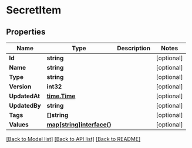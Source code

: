 # SecretItem

## Properties

Name | Type | Description | Notes
------------ | ------------- | ------------- | -------------
**Id** | **string** |  | [optional] 
**Name** | **string** |  | [optional] 
**Type** | **string** |  | [optional] 
**Version** | **int32** |  | [optional] 
**UpdatedAt** | [**time.Time**](time.Time.md) |  | [optional] 
**UpdatedBy** | **string** |  | [optional] 
**Tags** | **[]string** |  | [optional] 
**Values** | [**map[string]interface{}**](.md) |  | [optional] 

[[Back to Model list]](../README.md#documentation-for-models) [[Back to API list]](../README.md#documentation-for-api-endpoints) [[Back to README]](../README.md)


